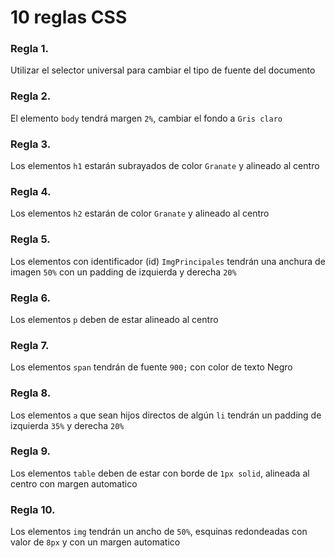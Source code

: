 # 10 reglas CSS
### Regla 1. 

Utilizar el selector universal para cambiar el tipo de fuente del documento

### Regla 2. 
El elemento `body` tendrá margen `2%`, cambiar el fondo a `Gris claro`
    
### Regla 3. 
Los elementos `h1` estarán subrayados de color `Granate` y alineado al centro

### Regla 4. 
Los elementos `h2` estarán de color `Granate` y alineado al centro

### Regla 5. 
Los elementos con identificador (id) `ImgPrincipales` tendrán una anchura de imagen `50%` con un padding de izquierda y derecha `20%`
    
### Regla 6. 
Los elementos `p` deben de estar alineado al centro
    
### Regla 7. 
Los elementos `span` tendrán de fuente `900;` con color de texto Negro
    
### Regla 8. 
Los elementos `a` que sean hijos directos de algún `li` tendrán un padding de izquierda `35%` y derecha `20%`
    
### Regla 9. 
Los elementos `table` deben de estar con borde de `1px solid`, alineada al centro con margen automatico
    
### Regla 10. 
Los elementos `img` tendrán un ancho de `50%`, esquinas redondeadas con valor de `8px` y con un margen automatico